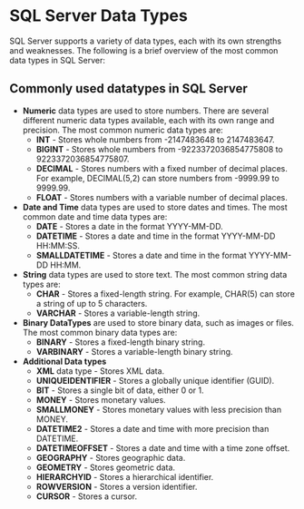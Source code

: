 # SQL Server Data Types
SQL Server supports a variety of data types, each with its own strengths and weaknesses. The following is a brief overview of the most common data types in SQL Server:

## Commonly used datatypes in SQL Server
* **Numeric** data types are used to store numbers. There are several different numeric data types available, each with its own range and precision. The most common numeric data types are:
    * **INT** - Stores whole numbers from -2147483648 to 2147483647.
    * **BIGINT** - Stores whole numbers from -9223372036854775808 to 9223372036854775807.
    * **DECIMAL** - Stores numbers with a fixed number of decimal places. For example, DECIMAL(5,2) can store numbers from -9999.99 to 9999.99.
    * **FLOAT** - Stores numbers with a variable number of decimal places.
* **Date and Time** data types are used to store dates and times. The most common date and time data types are:
    * **DATE** - Stores a date in the format YYYY-MM-DD.
    * **DATETIME** - Stores a date and time in the format YYYY-MM-DD HH:MM:SS.
    * **SMALLDATETIME** - Stores a date and time in the format YYYY-MM-DD HH:MM.
* **String** data types are used to store text. The most common string data types are:
    * **CHAR** - Stores a fixed-length string. For example, CHAR(5) can store a string of up to 5 characters.
    * **VARCHAR** - Stores a variable-length string.
* **Binary DataTypes** are used to store binary data, such as images or files. The most common binary data types are:
    * **BINARY** - Stores a fixed-length binary string.
    * **VARBINARY** - Stores a variable-length binary string.
* **Additional Data types**
    * **XML** data type - Stores XML data.
    * **UNIQUEIDENTIFIER** - Stores a globally unique identifier (GUID).
    * **BIT** - Stores a single bit of data, either 0 or 1.
    * **MONEY** - Stores monetary values.
    * **SMALLMONEY** - Stores monetary values with less precision than MONEY.
    * **DATETIME2** - Stores a date and time with more precision than DATETIME.
    * **DATETIMEOFFSET** - Stores a date and time with a time zone offset.
    * **GEOGRAPHY** - Stores geographic data.
    * **GEOMETRY** - Stores geometric data.
    * **HIERARCHYID** - Stores a hierarchical identifier.
    * **ROWVERSION** - Stores a version identifier.
    * **CURSOR** - Stores a cursor.